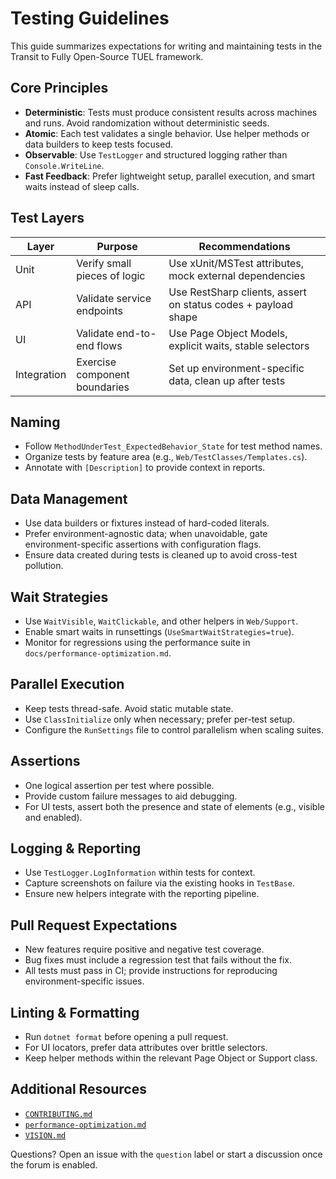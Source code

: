 # Testing Guidelines

This guide summarizes expectations for writing and maintaining tests in the Transit to Fully Open-Source TUEL framework.

## Core Principles

- **Deterministic**: Tests must produce consistent results across machines and runs. Avoid randomization without deterministic seeds.
- **Atomic**: Each test validates a single behavior. Use helper methods or data builders to keep tests focused.
- **Observable**: Use `TestLogger` and structured logging rather than `Console.WriteLine`.
- **Fast Feedback**: Prefer lightweight setup, parallel execution, and smart waits instead of sleep calls.

## Test Layers

| Layer | Purpose | Recommendations |
|-------|---------|-----------------|
| Unit | Verify small pieces of logic | Use xUnit/MSTest attributes, mock external dependencies |
| API | Validate service endpoints | Use RestSharp clients, assert on status codes + payload shape |
| UI | Validate end-to-end flows | Use Page Object Models, explicit waits, stable selectors |
| Integration | Exercise component boundaries | Set up environment-specific data, clean up after tests |

## Naming

- Follow `MethodUnderTest_ExpectedBehavior_State` for test method names.
- Organize tests by feature area (e.g., `Web/TestClasses/Templates.cs`).
- Annotate with `[Description]` to provide context in reports.

## Data Management

- Use data builders or fixtures instead of hard-coded literals.
- Prefer environment-agnostic data; when unavoidable, gate environment-specific assertions with configuration flags.
- Ensure data created during tests is cleaned up to avoid cross-test pollution.

## Wait Strategies

- Use `WaitVisible`, `WaitClickable`, and other helpers in `Web/Support`.
- Enable smart waits in runsettings (`UseSmartWaitStrategies=true`).
- Monitor for regressions using the performance suite in `docs/performance-optimization.md`.

## Parallel Execution

- Keep tests thread-safe. Avoid static mutable state.
- Use `ClassInitialize` only when necessary; prefer per-test setup.
- Configure the `RunSettings` file to control parallelism when scaling suites.

## Assertions

- One logical assertion per test where possible.
- Provide custom failure messages to aid debugging.
- For UI tests, assert both the presence and state of elements (e.g., visible and enabled).

## Logging & Reporting

- Use `TestLogger.LogInformation` within tests for context.
- Capture screenshots on failure via the existing hooks in `TestBase`.
- Ensure new helpers integrate with the reporting pipeline.

## Pull Request Expectations

- New features require positive and negative test coverage.
- Bug fixes must include a regression test that fails without the fix.
- All tests must pass in CI; provide instructions for reproducing environment-specific issues.

## Linting & Formatting

- Run `dotnet format` before opening a pull request.
- For UI locators, prefer data attributes over brittle selectors.
- Keep helper methods within the relevant Page Object or Support class.

## Additional Resources

- [`CONTRIBUTING.md`](../CONTRIBUTING.md)
- [`performance-optimization.md`](performance-optimization.md)
- [`VISION.md`](../VISION.md)

Questions? Open an issue with the `question` label or start a discussion once the forum is enabled.
